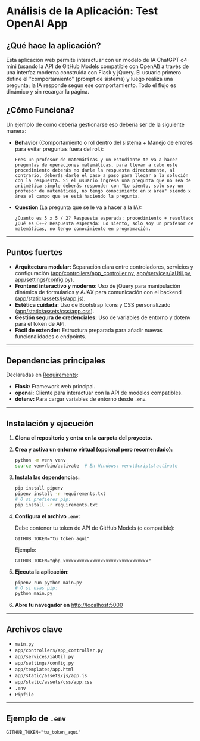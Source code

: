 # Análisis de la Aplicación: Test OpenAI App

## ¿Qué hace la aplicación?

Esta aplicación web permite interactuar con un modelo de IA ChatGPT o4-mini (usando la API de GitHub Models compatible con OpenAI) a través de una interfaz moderna construida con Flask y jQuery. El usuario primero define el "comportamiento" (prompt de sistema) y luego realiza una pregunta; la IA responde según ese comportamiento. Todo el flujo es dinámico y sin recargar la página.

## ¿Cómo Funciona?

Un ejemplo de como debería gestionarse eso debería ser de la siguiente manera:
   
- **Behavior** (Comportamiento o rol dentro del sistema + Manejo de errores para evitar preguntas fuera del rol.):
   ```
   Eres un profesor de matemáticas y un estudiante te va a hacer preguntas de operaciones matemáticas, para llevar a cabo este procedimiento deberás no darle la respuesta directamente, al contrario, deberás darle el paso a paso para llegar a la solución con la respuesta. Si el usuario ingresa una pregunta que no sea de aritmética simple deberás responder con "Lo siento, solo soy un profesor de matemáticas, no tengo conocimiento en x área" siendo x área el campo que se está haciendo la pregunta.
   ```

- **Question** (La pregunta que se le va a hacer a la IA):
   ```
   ¿Cuanto es 5 x 5 / 2? Respuesta esperada: procedimiento + resultado
   ¿Qué es C++? Respuesta esperada: Lo siento, solo soy un profesor de matemáticas, no tengo conocimiento en programación.
   ```

---

## Puntos fuertes

- **Arquitectura modular:** Separación clara entre controladores, servicios y configuración ([app/controllers/app_controller.py](app/controllers/app_controller.py), [app/services/iaUtil.py](app/services/iaUtil.py), [app/settings/config.py](app/settings/config.py)).
- **Frontend interactivo y moderno:** Uso de jQuery para manipulación dinámica de formularios y AJAX para comunicación con el backend ([app/static/assets/js/app.js](app/static/assets/js/app.js)).
- **Estética cuidada:** Uso de Bootstrap Icons y CSS personalizado ([app/static/assets/css/app.css](app/static/assets/css/app.css)).
- **Gestión segura de credenciales:** Uso de variables de entorno y dotenv para el token de API.
- **Fácil de extender:** Estructura preparada para añadir nuevas funcionalidades o endpoints.

---

## Dependencias principales

Declaradas en [Requirements](requirements.txt):

- **Flask:** Framework web principal.
- **openai:** Cliente para interactuar con la API de modelos compatibles.
- **dotenv:** Para cargar variables de entorno desde `.env`.

---

## Instalación y ejecución

1. **Clona el repositorio y entra en la carpeta del proyecto.**

2. **Crea y activa un entorno virtual (opcional pero recomendado):**
   ```sh
   python -m venv venv
   source venv/bin/activate  # En Windows: venv\Scripts\activate
   ```

3. **Instala las dependencias:**
   ```sh
   pip install pipenv
   pipenv install -r requirements.txt
   # O si prefieres pip:
   pip install -r requirements.txt
   ```

4. **Configura el archivo `.env`:**

   Debe contener tu token de API de GitHub Models (o compatible):

   ```
   GITHUB_TOKEN="tu_token_aqui"
   ```

   Ejemplo:
   ```
   GITHUB_TOKEN="ghp_xxxxxxxxxxxxxxxxxxxxxxxxxxxxxxxx"
   ```

5. **Ejecuta la aplicación:**
   ```sh
   pipenv run python main.py
   # O si usas pip:
   python main.py
   ```

6. **Abre tu navegador en** [http://localhost:5000](http://localhost:5000)

---

## Archivos clave

- `main.py`
- `app/controllers/app_controller.py`
- `app/services/iaUtil.py`
- `app/settings/config.py`
- `app/templates/app.html`
- `app/static/assets/js/app.js`
- `app/static/assets/css/app.css`
- `.env`
- `Pipfile`

---

## Ejemplo de `.env`

```env
GITHUB_TOKEN="tu_token_aqui"